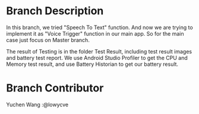 # Branch Description
In this branch, we tried "Speech To Text" function. And now we are trying to implement it as "Voice Trigger" function in our main app. So for the main case just focus on Master branch.

The result of Testing is in the folder Test Result, including test result images and battery test report. We use Android Studio Profiler to get the CPU and Memory test result, and use Battery Historian to get our battery result.

# Branch Contributor
Yuchen Wang :@lowycve
